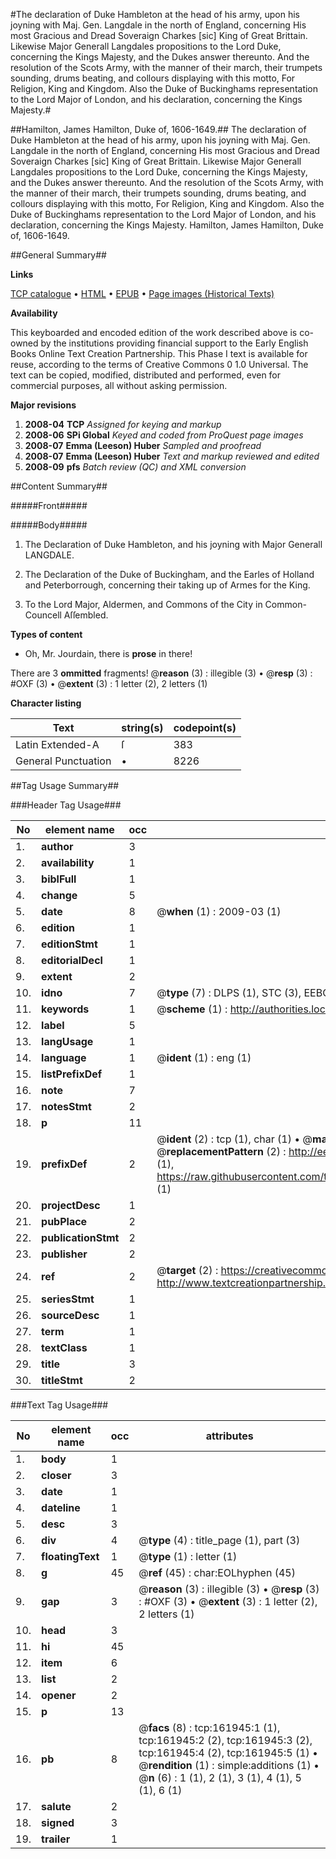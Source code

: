 #The declaration of Duke Hambleton at the head of his army, upon his joyning with Maj. Gen. Langdale in the north of England, concerning His most Gracious and Dread Soveraign Charkes [sic] King of Great Brittain. Likewise Major Generall Langdales propositions to the Lord Duke, concerning the Kings Majesty, and the Dukes answer thereunto. And the resolution of the Scots Army, with the manner of their march, their trumpets sounding, drums beating, and collours displaying with this motto, For Religion, King and Kingdom. Also the Duke of Buckinghams representation to the Lord Major of London, and his declaration, concerning the Kings Majesty.#

##Hamilton, James Hamilton, Duke of, 1606-1649.##
The declaration of Duke Hambleton at the head of his army, upon his joyning with Maj. Gen. Langdale in the north of England, concerning His most Gracious and Dread Soveraign Charkes [sic] King of Great Brittain. Likewise Major Generall Langdales propositions to the Lord Duke, concerning the Kings Majesty, and the Dukes answer thereunto. And the resolution of the Scots Army, with the manner of their march, their trumpets sounding, drums beating, and collours displaying with this motto, For Religion, King and Kingdom. Also the Duke of Buckinghams representation to the Lord Major of London, and his declaration, concerning the Kings Majesty.
Hamilton, James Hamilton, Duke of, 1606-1649.

##General Summary##

**Links**

[TCP catalogue](http://www.ota.ox.ac.uk/tcp/)  • 
[HTML](http://tei.it.ox.ac.uk/tcp/Texts-HTML/free/A86/A86350.html)  • 
[EPUB](http://tei.it.ox.ac.uk/tcp/Texts-EPUB/free/A86/A86350.epub) • 
[Page images (Historical Texts)](https://data.historicaltexts.jisc.ac.uk/view?pubId=eebo-99864711e&pageId=eebo-99864711e-161945-1)

**Availability**

This keyboarded and encoded edition of the
	       work described above is co-owned by the institutions
	       providing financial support to the Early English Books
	       Online Text Creation Partnership. This Phase I text is
	       available for reuse, according to the terms of Creative
	       Commons 0 1.0 Universal. The text can be copied,
	       modified, distributed and performed, even for
	       commercial purposes, all without asking permission.

**Major revisions**

1. __2008-04__ __TCP__ *Assigned for keying and markup*
1. __2008-06__ __SPi Global__ *Keyed and coded from ProQuest page images*
1. __2008-07__ __Emma (Leeson) Huber__ *Sampled and proofread*
1. __2008-07__ __Emma (Leeson) Huber__ *Text and markup reviewed and edited*
1. __2008-09__ __pfs__ *Batch review (QC) and XML conversion*

##Content Summary##

#####Front#####

#####Body#####

1. The Declaration of Duke Hambleton, and his joyning with Major Generall LANGDALE.

1. The Declaration of the Duke of Buckingham, and the Earles of Holland and Peterborrough, concerning their taking up of Armes for the King.

1. To the Lord Major, Aldermen, and Commons of the City in Common-Councell Aſſembled.

**Types of content**

  * Oh, Mr. Jourdain, there is **prose** in there!

There are 3 **ommitted** fragments! 
 @__reason__ (3) : illegible (3)  •  @__resp__ (3) : #OXF (3)  •  @__extent__ (3) : 1 letter (2), 2 letters (1)

**Character listing**


|Text|string(s)|codepoint(s)|
|---|---|---|
|Latin Extended-A|ſ|383|
|General Punctuation|•|8226|

##Tag Usage Summary##

###Header Tag Usage###

|No|element name|occ|attributes|
|---|---|---|---|
|1.|__author__|3||
|2.|__availability__|1||
|3.|__biblFull__|1||
|4.|__change__|5||
|5.|__date__|8| @__when__ (1) : 2009-03 (1)|
|6.|__edition__|1||
|7.|__editionStmt__|1||
|8.|__editorialDecl__|1||
|9.|__extent__|2||
|10.|__idno__|7| @__type__ (7) : DLPS (1), STC (3), EEBO-CITATION (1), PROQUEST (1), VID (1)|
|11.|__keywords__|1| @__scheme__ (1) : http://authorities.loc.gov/ (1)|
|12.|__label__|5||
|13.|__langUsage__|1||
|14.|__language__|1| @__ident__ (1) : eng (1)|
|15.|__listPrefixDef__|1||
|16.|__note__|7||
|17.|__notesStmt__|2||
|18.|__p__|11||
|19.|__prefixDef__|2| @__ident__ (2) : tcp (1), char (1)  •  @__matchPattern__ (2) : ([0-9\-]+):([0-9IVX]+) (1), (.+) (1)  •  @__replacementPattern__ (2) : http://eebo.chadwyck.com/downloadtiff?vid=$1&page=$2 (1), https://raw.githubusercontent.com/textcreationpartnership/Texts/master/tcpchars.xml#$1 (1)|
|20.|__projectDesc__|1||
|21.|__pubPlace__|2||
|22.|__publicationStmt__|2||
|23.|__publisher__|2||
|24.|__ref__|2| @__target__ (2) : https://creativecommons.org/publicdomain/zero/1.0/ (1), http://www.textcreationpartnership.org/docs/. (1)|
|25.|__seriesStmt__|1||
|26.|__sourceDesc__|1||
|27.|__term__|1||
|28.|__textClass__|1||
|29.|__title__|3||
|30.|__titleStmt__|2||


###Text Tag Usage###

|No|element name|occ|attributes|
|---|---|---|---|
|1.|__body__|1||
|2.|__closer__|3||
|3.|__date__|1||
|4.|__dateline__|1||
|5.|__desc__|3||
|6.|__div__|4| @__type__ (4) : title_page (1), part (3)|
|7.|__floatingText__|1| @__type__ (1) : letter (1)|
|8.|__g__|45| @__ref__ (45) : char:EOLhyphen (45)|
|9.|__gap__|3| @__reason__ (3) : illegible (3)  •  @__resp__ (3) : #OXF (3)  •  @__extent__ (3) : 1 letter (2), 2 letters (1)|
|10.|__head__|3||
|11.|__hi__|45||
|12.|__item__|6||
|13.|__list__|2||
|14.|__opener__|2||
|15.|__p__|13||
|16.|__pb__|8| @__facs__ (8) : tcp:161945:1 (1), tcp:161945:2 (2), tcp:161945:3 (2), tcp:161945:4 (2), tcp:161945:5 (1)  •  @__rendition__ (1) : simple:additions (1)  •  @__n__ (6) : 1 (1), 2 (1), 3 (1), 4 (1), 5 (1), 6 (1)|
|17.|__salute__|2||
|18.|__signed__|3||
|19.|__trailer__|1||
